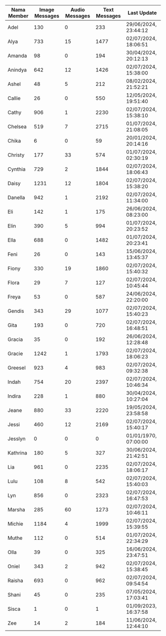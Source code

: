 | Nama Member | Image Messages | Audio Messages | Text Messages | Last Update |
| ------ | -------------- | -------------- | ------------- | ------------ |
| Adel | 130 | 0 | 233 | 29/06/2024, 23:44:12 |
| Alya | 733 | 15 | 1477 | 02/07/2024, 18:06:51 |
| Amanda | 98 | 0 | 194 | 30/04/2024, 20:12:13 |
| Anindya | 642 | 12 | 1426 | 02/07/2024, 15:38:00 |
| Ashel | 48 | 5 | 212 | 08/02/2024, 21:52:21 |
| Callie | 26 | 0 | 550 | 12/05/2024, 19:51:40 |
| Cathy | 906 | 1 | 2230 | 02/07/2024, 15:38:10 |
| Chelsea | 519 | 7 | 2715 | 01/07/2024, 21:08:05 |
| Chika | 6 | 0 | 59 | 20/01/2024, 20:14:16 |
| Christy | 177 | 33 | 574 | 01/07/2024, 02:30:19 |
| Cynthia | 729 | 2 | 1844 | 02/07/2024, 18:06:43 |
| Daisy | 1231 | 12 | 1804 | 02/07/2024, 15:38:20 |
| Danella | 942 | 1 | 2192 | 02/07/2024, 11:34:00 |
| Eli | 142 | 1 | 175 | 26/06/2024, 08:23:00 |
| Elin | 390 | 5 | 994 | 01/07/2024, 20:23:52 |
| Ella | 688 | 0 | 1482 | 01/07/2024, 20:23:41 |
| Feni | 26 | 0 | 143 | 15/06/2024, 13:45:37 |
| Fiony | 330 | 19 | 1860 | 02/07/2024, 15:40:32 |
| Flora | 29 | 7 | 127 | 02/07/2024, 10:45:44 |
| Freya | 53 | 0 | 587 | 24/06/2024, 22:20:00 |
| Gendis | 343 | 29 | 1077 | 02/07/2024, 15:40:23 |
| Gita | 193 | 0 | 720 | 02/07/2024, 16:48:51 |
| Gracia | 35 | 0 | 192 | 26/06/2024, 12:28:48 |
| Gracie | 1242 | 1 | 1793 | 02/07/2024, 18:06:23 |
| Greesel | 923 | 4 | 983 | 02/07/2024, 09:32:38 |
| Indah | 754 | 20 | 2397 | 02/07/2024, 10:46:34 |
| Indira | 228 | 1 | 880 | 30/04/2024, 10:27:04 |
| Jeane | 880 | 33 | 2220 | 19/05/2024, 23:58:58 |
| Jessi | 460 | 12 | 2169 | 02/07/2024, 15:40:17 |
| Jesslyn | 0 | 0 | 0 | 01/01/1970, 07:00:00 |
| Kathrina | 180 | 5 | 327 | 30/06/2024, 21:42:51 |
| Lia | 961 | 0 | 2235 | 02/07/2024, 18:06:17 |
| Lulu | 108 | 8 | 542 | 02/07/2024, 15:40:03 |
| Lyn | 856 | 0 | 2323 | 02/07/2024, 16:47:53 |
| Marsha | 285 | 60 | 1273 | 02/07/2024, 10:46:11 |
| Michie | 1184 | 4 | 1999 | 02/07/2024, 15:39:55 |
| Muthe | 112 | 0 | 514 | 01/07/2024, 22:34:29 |
| Olla | 39 | 0 | 325 | 16/06/2024, 23:47:51 |
| Oniel | 343 | 2 | 942 | 02/07/2024, 15:38:45 |
| Raisha | 693 | 0 | 962 | 02/07/2024, 09:54:54 |
| Shani | 45 | 0 | 235 | 07/05/2024, 17:03:41 |
| Sisca | 1 | 0 | 1 | 01/09/2023, 16:37:58 |
| Zee | 14 | 2 | 184 | 11/06/2024, 12:44:10 |
